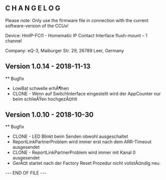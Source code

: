﻿C H A N G E L O G
-----------------

Please note: Only use the firmware file in connection with the current software-version
of the CCUx!

Device: HmIP-FCI1 - Homematic IP Contact Interface flush-mount – 1 channel

Company: eQ-3, Maiburger Str. 29, 26789 Leer, Germany



Version 1.0.14 - 2018-11-13
--------------------------------------------------------------

** Bugfix
   * LowBat schwelle erhÃ¶hen
   * CLONE - Wenn auf SwitchInterface eingestellt wird der AppCounter nur beim schlieÃŸen hochgezÃ¤hlt



Version 1.0.10 - 2018-10-30
--------------------------------------------------------------

** Bugfix
   * CLONE - LED Blinkt beim Senden obwohl ausgeschaltet
   * ReportLinkPartnerProblem wird immer erst nach dem ARR-Timeout ausgesendet
   * CLONE - ReportLinkPartnerProblem wird immer mit Kanal 0 ausgesendet
   * GerÃ¤t startet nach der Factory Reset Prozedur nicht vollstÃ¤ndig neu.


--- END OF FILE ---